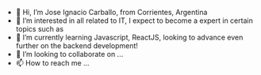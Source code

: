 - 👋 Hi, I’m Jose Ignacio Carballo, from Corrientes, Argentina 
- 👀 I’m interested in all related to IT, I expect to become a expert in certain topics such as
- 🌱 I’m currently learning Javascript, ReactJS, looking to advance even further on the backend development!
- 💞️ I’m looking to collaborate on ...
- 📫 How to reach me ...

<!---
jicalx/jicalx is a ✨ special ✨ repository because its `README.md` (this file) appears on your GitHub profile.
You can click the Preview link to take a look at your changes.
--->
